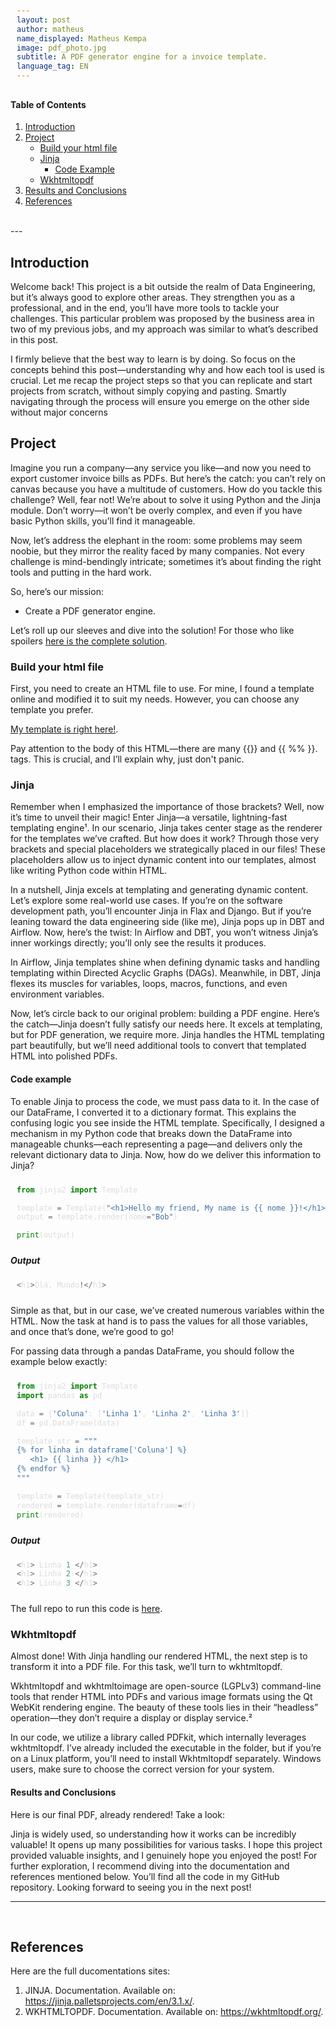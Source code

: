 ```yaml
---
layout: post
author: matheus
name_displayed: Matheus Kempa
image: pdf_photo.jpg
subtitle: A PDF generator engine for a invoice template.
language_tag: EN 
---
```


#### Table of Contents

1. [Introduction](#introduction)
2. [Project](#project)
    - [Build your html file](#build-your-html-file)
    - [Jinja](#jinja)
        - [Code Example](#code-example)
    - [Wkhtmltopdf](#wkhtmltopdf)
3. [Results and Conclusions](#results-and-conclusions)
4. [References](#references)


<br>
---

## Introduction

Welcome back! This project is a bit outside the realm of Data Engineering, but it’s always good to explore other areas. They strengthen you as a professional, and in the end, you’ll have more tools to tackle your challenges. This particular problem was proposed by the business area in two of my previous jobs, and my approach was similar to what’s described in this post.

I firmly believe that the best way to learn is by doing. So focus on the concepts behind this post—understanding why and how each tool is used is crucial. Let me recap the project steps so that you can replicate and start projects from scratch, without simply copying and pasting. Smartly navigating through the process will ensure you emerge on the other side without major concerns

## Project

Imagine you run a company—any service you like—and now you need to export customer invoice bills as PDFs. But here’s the catch: you can’t rely on canvas because you have a multitude of customers. How do you tackle this challenge? Well, fear not! We’re about to solve it using Python and the Jinja module. Don’t worry—it won’t be overly complex, and even if you have basic Python skills, you’ll find it manageable.

Now, let’s address the elephant in the room: some problems may seem noobie, but they mirror the reality faced by many companies. Not every challenge is mind-bendingly intricate; sometimes it’s about finding the right tools and putting in the hard work.

So, here’s our mission:

* Create a PDF generator engine.

Let’s roll up our sleeves and dive into the solution! For those who like spoilers [here is the complete solution](https://github.com/Matheuskempa/bills_repo).


### Build your html file

First, you need to create an HTML file to use. For mine, I found a template online and modified it to suit my needs. However, you can choose any template you prefer.

[My template is right here!](https://github.com/Matheuskempa/bills_repo/blob/master/bills/template_bill.html).

Pay attention to the body of this HTML—there are many \{\{\}\} and \{\{  %% \}\}. tags. This is crucial, and I’ll explain why, just don't panic.


### Jinja

Remember when I emphasized the importance of those brackets? Well, now it’s time to unveil their magic! Enter Jinja—a versatile, lightning-fast templating engine¹. In our scenario, Jinja takes center stage as the renderer for the templates we’ve crafted. But how does it work? Through those very brackets and special placeholders we strategically placed in our files! These placeholders allow us to inject dynamic content into our templates, almost like writing Python code within HTML.

In a nutshell, Jinja excels at templating and generating dynamic content. Let’s explore some real-world use cases. If you’re on the software development path, you’ll encounter Jinja in Flax and Django. But if you’re leaning toward the data engineering side (like me), Jinja pops up in DBT and Airflow. Now, here’s the twist: In Airflow and DBT, you won’t witness Jinja’s inner workings directly; you’ll only see the results it produces.

In Airflow, Jinja templates shine when defining dynamic tasks and handling templating within Directed Acyclic Graphs (DAGs). Meanwhile, in DBT, Jinja flexes its muscles for variables, loops, macros, functions, and even environment variables.

Now, let’s circle back to our original problem: building a PDF engine. Here’s the catch—Jinja doesn’t fully satisfy our needs here. It excels at templating, but for PDF generation, we require more. Jinja handles the HTML templating part beautifully, but we’ll need additional tools to convert that templated HTML into polished PDFs.

#### Code example

To enable Jinja to process the code, we must pass data to it. In the case of our DataFrame, I converted it to a dictionary format. This explains the confusing logic you see inside the HTML template. Specifically, I designed a mechanism in my Python code that breaks down the DataFrame into manageable chunks—each representing a page—and delivers only the relevant dictionary data to Jinja. Now, how do we deliver this information to Jinja?

```python
from jinja2 import Template

template = Template("<h1>Hello my friend, My name is {{ nome }}!</h1>")
output = template.render(nome="Bob")

print(output)
```
***Output***
``` python
<h1>Olá, Mundo!</h1>
```

Simple as that, but in our case, we’ve created numerous variables within the HTML. Now the task at hand is to pass the values for all those variables, and once that’s done, we’re good to go! 

For passing data through a pandas DataFrame, you should follow the example below exactly:

<style>
pre code {
    background-color: #1e1e1e;
    color: #dcdcdc;
    padding: 10px;
    border-radius: 5px;
    display: block;
    overflow-x: auto;
}

pre code .keyword {
    color: #569cd6;
}

pre code .string {
    color: #ce9178;
}

pre code .comment {
    color: #6a9955;
}

pre code .function {
    color: #dcdcaa;
}
</style>

```python
from jinja2 import Template
import pandas as pd

data = {'Coluna': ['Linha 1', 'Linha 2', 'Linha 3']}
df = pd.DataFrame(data)

template_str = """
{% for linha in dataframe['Coluna'] %}
   <h1> {{ linha }} </h1>
{% endfor %}
"""

template = Template(template_str)
rendered = template.render(dataframe=df)
print(rendered)
```
***Output***
```python
<h1> Linha 1 </h1>
<h1> Linha 2 </h1>
<h1> Linha 3 </h1>
```




The full repo to run this code is [here](https://github.com/Matheuskempa/bills_repo).


### Wkhtmltopdf 

Almost done! With Jinja handling our rendered HTML, the next step is to transform it into a PDF file. For this task, we’ll turn to wkhtmltopdf.

Wkhtmltopdf and wkhtmltoimage are open-source (LGPLv3) command-line tools that render HTML into PDFs and various image formats using the Qt WebKit rendering engine. The beauty of these tools lies in their “headless” operation—they don’t require a display or display service.²

In our code, we utilize a library called PDFkit, which internally leverages wkhtmltopdf. I’ve already included the executable in the folder, but if you’re on a Linux platform, you’ll need to install Wkhtmltopdf separately. Windows users, make sure to choose the correct version for your system.


#### Results and Conclusions

Here is our final PDF, already rendered! Take a look:

<style>
  .responsive-object {
    width: 100%;
    height: 100vh; /* Full viewport height */
  }

  @media (max-width: 768px) {
    .responsive-object {
      height: 80vh; /* Reduce height for smaller screens */
    }
  }
</style>

<object data="{{ site.url }}{{ site.baseurl }}/assets/documents/historico_fatura_123456.pdf" 
        class="responsive-object" 
        type="application/pdf">
</object>

Jinja is widely used, so understanding how it works can be incredibly valuable! It opens up many possibilities for various tasks. I hope this project provided valuable insights, and I genuinely hope you enjoyed the post! For further exploration, I recommend diving into the documentation and references mentioned below. You’ll find all the code in my GitHub repository. Looking forward to seeing you in the next post!

---

<br>

## References

Here are the full ducomentations sites:

1. JINJA. Documentation. Available on: https://jinja.palletsprojects.com/en/3.1.x/.
2. WKHTMLTOPDF. Documentation. Available on: https://wkhtmltopdf.org/.


